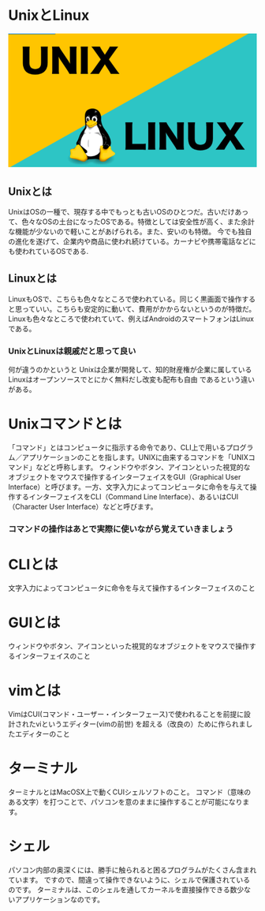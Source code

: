 # UnixとLinux
![](unix_linux.png)

## Unixとは
UnixはOSの一種で、現存する中でもっとも古いOSのひとつだ。古いだけあって、色々なOSの土台になったOSである。特徴としては安全性が高く、また余計な機能が少ないので軽いことがあげられる。また、安いのも特徴。
今でも独自の進化を遂げて、企業内や商品に使われ続けている。カーナビや携帯電話などにも使われているOSである.

## Linuxとは
LinuxもOSで、こちらも色々なところで使われている。同じく黒画面で操作すると思っていい。こちらも安定的に動いて、費用がかからないというのが特徴だ。Linuxも色々なところで使われていて、例えばAndroidのスマートフォンはLinuxである。


### UnixとLinuxは親戚だと思って良い
何が違うのかというと
Unixは企業が開発して、知的財産権が企業に属している<br>
Linuxはオープンソースでとにかく無料だし改変も配布も自由
であるという違いがある。

# Unixコマンドとは
「コマンド」とはコンピュータに指示する命令であり、CLI上で用いるプログラム／アプリケーションのことを指します。UNIXに由来するコマンドを「UNIXコマンド」などと呼称します。
ウィンドウやボタン、アイコンといった視覚的なオブジェクトをマウスで操作するインターフェイスをGUI（Graphical User Interface）と呼びます。一方、文字入力によってコンピュータに命令を与えて操作するインターフェイスをCLI（Command Line Interface）、あるいはCUI（Character User Interface）などと呼びます。
### コマンドの操作はあとで実際に使いながら覚えていきましょう

# CLIとは
文字入力によってコンピュータに命令を与えて操作するインターフェイスのこと

# GUIとは
ウィンドウやボタン、アイコンといった視覚的なオブジェクトをマウスで操作するインターフェイスのこと

# vimとは
VimはCUI(コマンド・ユーザー・インターフェース)で使われることを前提に設計されたviというエディター(vimの前世)
を超える（改良の）ために作られましたエディターのこと

# ターミナル
ターミナルとはMacOSX上で動くCUIシェルソフトのこと。
コマンド（意味のある文字）を打つことで、パソコンを意のままに操作することが可能になります。

# シェル
パソコン内部の奥深くには、勝手に触られると困るプログラムがたくさん含まれています。
ですので、間違って操作できないように、シェルで保護されているのです。
ターミナルは、このシェルを通してカーネルを直接操作できる数少ないアプリケーションなのです。
